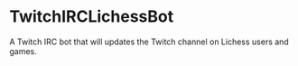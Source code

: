 # TwitchIRCLichessBot
A Twitch IRC bot that will updates the Twitch channel on Lichess users and games.
